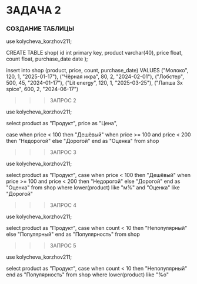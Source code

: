 # ЗАДАЧА 2
### СОЗДАНИЕ ТАБЛИЦЫ

use kolycheva_korzhov211;

CREATE TABLE shop(
	id int primary key,
    product varchar(40),
    price float,
    count float,
    purchase_date date
);

insert into shop (product, price, count, purchase_date) VALUES
("Молоко", 120, 1, "2025-01-17"),
("Чёрная икра", 80, 2, "2024-02-01"),
("Лобстер", 500, 45, "2024-01-17"),
("Lit energy", 120, 1, "2025-03-25"),
("Лапша 3x spice", 600, 2, "2024-06-17")

>>> ЗАПРОС 2

use kolycheva_korzhov211;

select
product as "Продукт",
price as "Цена",


case
	when price < 100 then "Дешёвый"
    when price >= 100 and price < 200 then "Недорогой"
    else "Дорогой"
end as "Оценка"
from shop

>>> ЗАПРОС 3

use kolycheva_korzhov211;

select
product as "Продукт",
case
	when price < 100 then "Дешёвый"
    when price >= 100 and price < 200 then "Недорогой"
    else "Дорогой"
end as "Оценка"
from shop where lower(product) like "м%" and "Оценка" like "Дорогой"

>>> ЗАПРОС 4

use kolycheva_korzhov211;

select
product as "Продукт",
case
	when count < 10 then "Непопулярный"
    else "Популярный"
end as "Популярность"
from shop

>>> ЗАПРОС 5

use kolycheva_korzhov211;

select
product as "Продукт",
case
	when count < 10 then "Непопулярный"
end as "Популярность"
from shop where lower(product) like "%о"